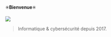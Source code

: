 ✳️**Bienvenue**✳️

![](https://cdn.discordapp.com/attachments/882857160768360452/1039850200673566720/aigle.png)



> Informatique & cybersécurité depuis 2017.

